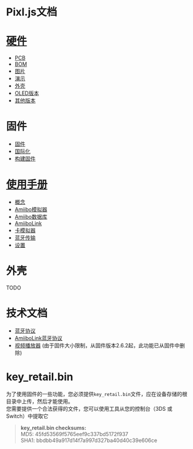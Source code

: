 
# **Pixl.js文档**


# [硬件](01-Hardware.md)

- [PCB](01-Hardware.md#PCB)
- [BOM](01-Hardware.md#BOM)
- [图片](01-Hardware.md#Pictures)
- [演示](01-Hardware.md#Demo)
- [外壳](01-Hardware.md#Shell)
- [OLED版本](01-Hardware.md#OLED-version) 
- [其他版本](01-Hardware.md#alternative-boards)


# 固件

- [固件](02-Flash-Firmware.md "Flash the Firmware")
- [国际化](05+5-translation.md)
- [构建固件](03-Build-Firmware.md)


# [使用手册](04-Using-Firmware.md)

- [概念](04-Using-Firmware.md/#概念)
- [Amiibo模拟器](04-Using-Firmware.md/#Amiibo模拟器)
- [Amiibo数据库](04-Using-Firmware.md/#Amiibo数据库)
- [AmiiboLink](04-Using-Firmware.md/#AmiiboLink)
- [卡模拟器](04-Using-Firmware.md/#卡模拟器)
- [蓝牙传输](04-Using-Firmware.md/#蓝牙传输)
- [设置](04-Using-Firmware.md/#设置)

# 外壳

TODO

# 技术文档

- [蓝牙协议](05+1-ble_protocol.md)
- [AmiiboLink蓝牙协议](05+2-amiibolink_ble.md)
- [视频播放器](05+4-video_player.md) (由于固件大小限制，从固件版本2.6.2起，此功能已从固件中删除)

# key_retail.bin

为了使用固件的一些功能，您必须提供`key_retail.bin`文件，应在设备存储的根目录中上传，然后才能使用。 <br/>
您需要提供一个合法获得的文件，您可以使用工具从您的控制台（3DS 或 Switch）中提取它

>**key_retail.bin checksums:** <br/>
>MD5:	45fd53569f5765eef9c337bd5172f937 <br/>
>SHA1:	bbdbb49a917d14f7a997d327ba40d40c39e606ce 